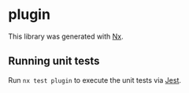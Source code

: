 # plugin

This library was generated with [Nx](https://nx.dev).

## Running unit tests

Run `nx test plugin` to execute the unit tests via [Jest](https://jestjs.io).
